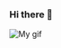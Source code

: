 ### Hi there 👋

<!--
**asmaaHamdym/asmaaHamdym** is a ✨ _special_ ✨ repository because its `README.md` (this file) appears on your GitHub profile.

Here are some ideas to get you started:

- 🔭 I’m currently working on ...
- 🌱 I’m currently learning ...
- 👯 I’m looking to collaborate on ...
- 🤔 I’m looking for help with ...
- 💬 Ask me about ...
- 📫 How to reach me: ...
- 😄 Pronouns: ...
- ⚡ Fun fact: ...
-->
![My gif]([path/to/image.jpg](https://s9.gifyu.com/images/SFG4S.gif)https://s9.gifyu.com/images/SFG4S.gif)
